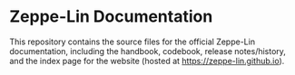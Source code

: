 # Zeppe-Lin Documentation

This repository contains the source files for the official Zeppe-Lin
documentation, including the handbook, codebook, release
notes/history, and the index page for the website (hosted at
https://zeppe-lin.github.io).
